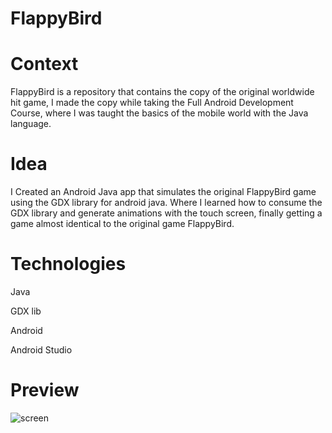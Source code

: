 # FlappyBird

# Context

FlappyBird is a repository that contains the copy of the original worldwide hit game, I made the copy while taking the Full Android Development Course, where I was taught the basics of the mobile world with the Java language.

# Idea

I Created an Android Java app that simulates the original FlappyBird game using the GDX library for android java. Where I learned how to consume the GDX library and generate animations with the touch screen, finally getting a game almost identical to the original game FlappyBird.

# Technologies

Java

GDX lib

Android

Android Studio

# Preview
![screen](https://www.raspberrypi.com/app/uploads/2019/12/flappy-bird-1-500x250.jpg)
